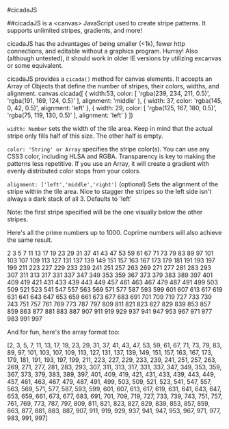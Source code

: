 #cicadaJS

##cicadaJS is a &lt;canvas&gt; JavaScript used to create stripe patterns. It supports unlimited stripes, gradients, and more!

cicadaJS has the advantages of being smaller (&lt;1k), fewer http connections, and editable without a graphics program. Hurray! Also (although untested), it should work in older IE versions by utilizing excanvas or some equivalent.

cicadaJS provides a `cicada()` method for canvas elements. It accepts an Array of Objects that define the number of stripes, their colors, widths, and alignment.
	canvas.cicada([
	  {
	    width:53,
	    color: [ 'rgba(239, 234, 211, 0.5)', 'rgba(191, 169, 124, 0.5)' ],
	    alignment: 'middle'
	  }, {
	    width: 37,
	    color: 'rgba(145, 0, 42, 0.5)',
	    alignment: 'left'
	  }, {
	    width: 29,
	    color: [ 'rgba(125, 167, 180, 0.5)', 'rgba(75, 119, 130, 0.5)' ],
	    alignment: 'left'
	  }
	])

`width: Number` sets the width of the tile area. Keep in mind that the actual stripe only fills half of this size. The other half is empty.

`color: 'String' or Array` specifies the stripe color(s). You can use any CSS3 color, including HLSA and RGBA. Transparency is key to making the patterns less repetitive. If you use an Array, it will create a gradient with evenly distributed color stops from your colors.

`alignment: ['left','middle','right']` (optional) Sets the alignment of the stripe within the tile area. Nice to stagger the stripes so the left side isn't always a dark stack of all 3. Defaults to 'left'

Note: the first stripe specified will be the one visually below the other stripes.

Here's all the prime numbers up to 1000. Coprime numbers will also achieve the same result.

2 3 5 7 11 13 17 19 23 29 31 37 41 43 47 53 59 61 67 71 73 79 83 89 97 101 103 107 109 113 127 131 137 139 149 151 157 163 167 173 179 181 191 193 197 199 211 223 227 229 233 239 241 251 257 263 269 271 277 281 283 293 307 311 313 317 331 337 347 349 353 359 367 373 379 383 389 397 401 409 419 421 431 433 439 443 449 457 461 463 467 479 487 491 499 503 509 521 523 541 547 557 563 569 571 577 587 593 599 601 607 613 617 619 631 641 643 647 653 659 661 673 677 683 691 701 709 719 727 733 739 743 751 757 761 769 773 787 797 809 811 821 823 827 829 839 853 857 859 863 877 881 883 887 907 911 919 929 937 941 947 953 967 971 977 983 991 997



And for fun, here's the array format too:

[2, 3, 5, 7, 11, 13, 17, 19, 23, 29, 31, 37, 41, 43, 47, 53, 59, 61, 67, 71, 73, 79, 83, 89, 97, 101, 103, 107, 109, 113, 127, 131, 137, 139, 149, 151, 157, 163, 167, 173, 179, 181, 191, 193, 197, 199, 211, 223, 227, 229, 233, 239, 241, 251, 257, 263, 269, 271, 277, 281, 283, 293, 307, 311, 313, 317, 331, 337, 347, 349, 353, 359, 367, 373, 379, 383, 389, 397, 401, 409, 419, 421, 431, 433, 439, 443, 449, 457, 461, 463, 467, 479, 487, 491, 499, 503, 509, 521, 523, 541, 547, 557, 563, 569, 571, 577, 587, 593, 599, 601, 607, 613, 617, 619, 631, 641, 643, 647, 653, 659, 661, 673, 677, 683, 691, 701, 709, 719, 727, 733, 739, 743, 751, 757, 761, 769, 773, 787, 797, 809, 811, 821, 823, 827, 829, 839, 853, 857, 859, 863, 877, 881, 883, 887, 907, 911, 919, 929, 937, 941, 947, 953, 967, 971, 977, 983, 991, 997]